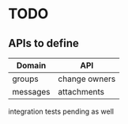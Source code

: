 TODO
====

## APIs to define
|Domain|API|
|-|-|
|groups|change owners|
|messages|attachments|

integration tests pending as well
